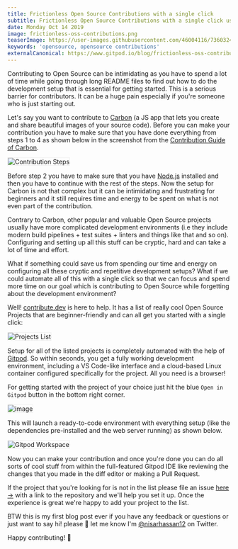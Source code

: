 ```yaml
---
title: Frictionless Open Source Contributions with a single click
subtitle: Frictionless Open Source Contributions with a single click using Gitpod.
date: Monday Oct 14 2019
image: frictionless-oss-contributions.png
teaserImage: https://user-images.githubusercontent.com/46004116/73603242-2110f780-45a2-11ea-9a0a-7f9fa158acfa.png
keywords: 'opensource, opensource contributions'
externalCanonical: https://www.gitpod.io/blog/frictionless-oss-contributions/
---
```


<style>
    img {
        border: 1px solid #eee;
    }
</style>


Contributing to Open Source can be intimidating as you have to spend a lot of time while going through long README files to find out how to do the development setup that is essential for getting started. This is a serious barrier for contributors. It can be a huge pain especially if you're someone who is just starting out.

Let's say you want to contribute to [Carbon](https://carbon.now.sh/) (a JS app that lets you create and share beautiful images of your source code). Before you can make your contribution you have to make sure that you have done everything from steps 1 to 4 as shown below in the screenshot from the [Contribution Guide of Carbon](https://github.com/carbon-app/carbon/blob/master/.github/CONTRIBUTING.md).

![Contribution Steps](https://user-images.githubusercontent.com/46004116/66287768-66713100-e8f0-11e9-9bb9-b712236059d0.png)

Before step 2 you have to make sure that you have [Node.js](https://nodejs.org/) installed and then you have to continue with the rest of the steps. Now the setup for Carbon is not that complex but it can be intimidating and frustrating for beginners and it still requires time and energy to be spent on what is not even part of the contribution.

Contrary to Carbon, other popular and valuable Open Source projects usually have more complicated development environments (i.e they include modern build pipelines + test suites + linters and things like that and so on). Configuring and setting up all this stuff can be cryptic, hard and can take a lot of time and effort.

What if something could save us from spending our time and energy on configuring all these cryptic and repetitive development setups? What if we could automate all of this with a single click so that we can focus and spend more time on our goal which is contributing to Open Source while forgetting about the development environment?

Well! [contribute.dev](https://contribute.dev) is here to help. It has a list of really cool Open Source Projects that are beginner-friendly and can all get you started with a single click:

![Projects List](https://user-images.githubusercontent.com/46004116/66307071-d695ac00-e91c-11e9-9eb1-8aa97bb6ca67.png)


Setup for all of the listed projects is completely automated with the help of [Gitpod](https://gitpod.io). So within seconds, you get a fully working development environment, including a VS Code-like interface and a cloud-based Linux container configured specifically for the project. All you need is a browser!

For getting started with the project of your choice just hit the blue `Open in Gitpod` button in the bottom right corner.

![image](https://user-images.githubusercontent.com/46004116/66307306-82d79280-e91d-11e9-9c8b-00d92b710892.png)

This will launch a ready-to-code environment with everything setup (like the dependencies pre-installed and the web server running) as shown below.

![Gitpod Workspace](https://user-images.githubusercontent.com/46004116/66307804-d5fe1500-e91e-11e9-9032-b5efa3cb8ff8.png)

Now you can make your contribution and once you're done you can do all sorts of cool stuff from within the full-featured Gitpod IDE like reviewing the changes that you made in the diff editor or making a Pull Request.


If the project that you're looking for is not in the list please file an issue [here &rarr;](https://github.com/gitpod-io/contribute.dev/issues/new?title=Please+add+project) with a link to the repository and we'll help you set it up. Once the experience is great we're happy to add your project to the list.

BTW this is my first blog post ever if you have any feedback or questions or just want to say hi! please 🤗 let me know I'm [@nisarhassan12](https://twitter.com/nisarhassan12) on Twitter.

Happy contributing! 🥰
